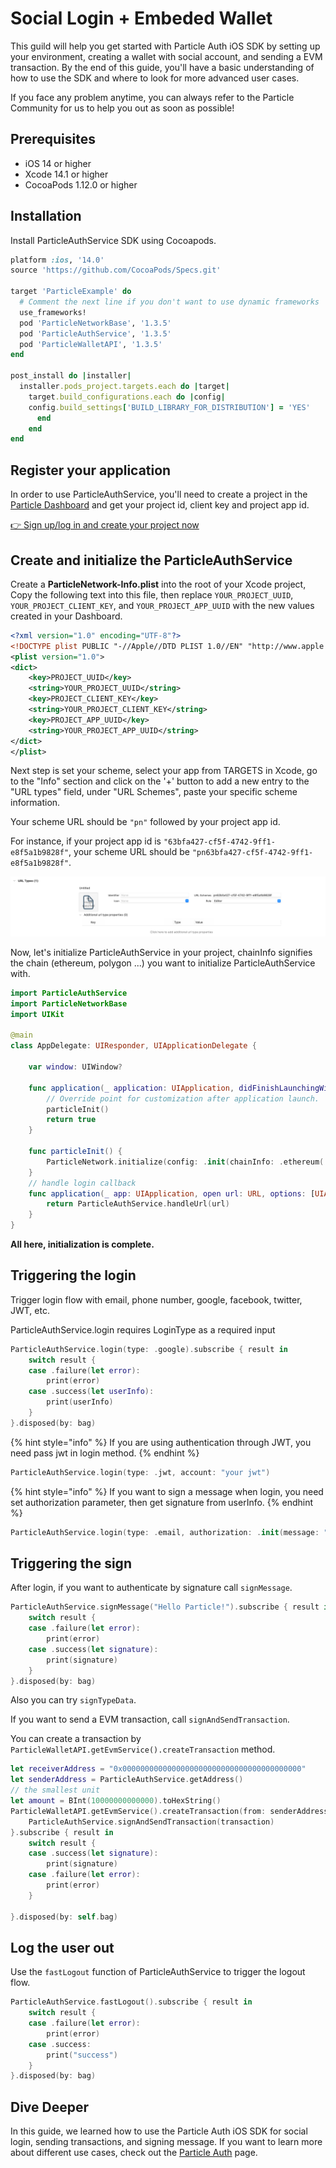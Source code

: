 # Social Login + Embeded Wallet

This guild will help you get started with Particle Auth iOS SDK by setting up your environment, creating a wallet with social account, and sending a EVM transaction. By the end of this guide, you'll have a basic understanding of how to use the SDK and where to look for more advanced user cases.

If you face any problem anytime, you can always refer to the Particle[ ](https://github.com/Web3Auth/Web3Auth/discussions)Community for us to help you out as soon as possible!

## Prerequisites <a href="#prerequisites" id="prerequisites"></a>

* iOS 14 or higher
* Xcode 14.1 or higher
* CocoaPods 1.12.0 or higher

## Installation

Install ParticleAuthService SDK using Cocoapods.

```ruby
platform :ios, '14.0'
source 'https://github.com/CocoaPods/Specs.git'

target 'ParticleExample' do
  # Comment the next line if you don't want to use dynamic frameworks
  use_frameworks!
  pod 'ParticleNetworkBase', '1.3.5'
  pod 'ParticleAuthService', '1.3.5'
  pod 'ParticleWalletAPI', '1.3.5'
end

post_install do |installer|
  installer.pods_project.targets.each do |target|
    target.build_configurations.each do |config|
    config.build_settings['BUILD_LIBRARY_FOR_DISTRIBUTION'] = 'YES'
      end
    end
end

```

## Register your application

In order to use ParticleAuthService, you'll need to create a project in the [Particle Dashboard](../../dashboard/) and get your project id, client key and project app id.

[👉 Sign up/log in and create your project now](https://dashboard.particle.network/#/login)

## Create and initialize the ParticleAuthService

Create a **ParticleNetwork-Info.plist** into the root of your Xcode project, Copy the following text into this file, then replace `YOUR_PROJECT_UUID`, `YOUR_PROJECT_CLIENT_KEY`, and `YOUR_PROJECT_APP_UUID` with the new values created in your Dashboard.

```xml
<?xml version="1.0" encoding="UTF-8"?>
<!DOCTYPE plist PUBLIC "-//Apple//DTD PLIST 1.0//EN" "http://www.apple.com/DTDs/PropertyList-1.0.dtd">
<plist version="1.0">
<dict>
	<key>PROJECT_UUID</key>
	<string>YOUR_PROJECT_UUID</string>
	<key>PROJECT_CLIENT_KEY</key>
	<string>YOUR_PROJECT_CLIENT_KEY</string>
	<key>PROJECT_APP_UUID</key>
	<string>YOUR_PROJECT_APP_UUID</string>
</dict>
</plist>
```

Next step is set your scheme, select your app from TARGETS in Xcode, go to the "Info" section and click on the '+' button to add a new entry to the "URL types" field, under "URL Schemes", paste your specific scheme information.

Your scheme URL should be `"pn"` followed by your project app id.

For instance, if your project app id is `"63bfa427-cf5f-4742-9ff1-e8f5a1b9828f"`, your scheme URL should be `"pn63bfa427-cf5f-4742-9ff1-e8f5a1b9828f"`.

![Config scheme url](<../../../.gitbook/assets/image (1) (2) (1).png>)

Now, let's initialize ParticleAuthService in your project, chainInfo signifies the chain (ethereum, polygon ...) you want to initialize ParticleAuthService with.

```swift
import ParticleAuthService
import ParticleNetworkBase
import UIKit

@main
class AppDelegate: UIResponder, UIApplicationDelegate {

    var window: UIWindow?

    func application(_ application: UIApplication, didFinishLaunchingWithOptions launchOptions: [UIApplication.LaunchOptionsKey: Any]?) -> Bool {
        // Override point for customization after application launch.
        particleInit()
        return true
    }

    func particleInit() {
        ParticleNetwork.initialize(config: .init(chainInfo: .ethereum(.mainnet), devEnv: .debug))
    }
    // handle login callback
    func application(_ app: UIApplication, open url: URL, options: [UIApplication.OpenURLOptionsKey: Any] = [:]) -> Bool {
        return ParticleAuthService.handleUrl(url)
    }
}
```

**All here, initialization is complete.**

## Triggering the login

Trigger login flow with email, phone number, google, facebook, twitter, JWT, etc.

ParticleAuthService.login requires LoginType as a required input

```swift
ParticleAuthService.login(type: .google).subscribe { result in
    switch result {
    case .failure(let error):
        print(error)
    case .success(let userInfo):
        print(userInfo)
    }
}.disposed(by: bag)
```

{% hint style="info" %}
If you are using authentication through JWT, you need pass jwt in login method.
{% endhint %}

```swift
ParticleAuthService.login(type: .jwt, account: "your jwt")
```

{% hint style="info" %}
If  you want to sign a message when login, you need set authorization parameter, then get signature from userInfo.
{% endhint %}

```swift
ParticleAuthService.login(type: .email, authorization: .init(message: "Hello Particle", isUnique: false))
```

## Triggering the sign

After login, if you want to authenticate by signature call `signMessage`.

```swift
ParticleAuthService.signMessage("Hello Particle!").subscribe { result in
    switch result {
    case .failure(let error):
        print(error)
    case .success(let signature):
        print(signature)
    }
}.disposed(by: bag)
```

Also you can try `signTypeData`.

If you want to send a EVM transaction, call `signAndSendTransaction`.

You can create a transaction by `ParticleWalletAPI.getEvmService().createTransaction` method.

```swift
let receiverAddress = "0x0000000000000000000000000000000000000000"
let senderAddress = ParticleAuthService.getAddress()
// the smallest unit
let amount = BInt(10000000000000).toHexString()
ParticleWalletAPI.getEvmService().createTransaction(from: senderAddress, to: receiverAddress, value: amount, data: "0x", gasFeeLevel: .high).flatMap { transaction in
    ParticleAuthService.signAndSendTransaction(transaction)
}.subscribe { result in
    switch result {
    case .success(let signature):
        print(signature)
    case .failure(let error):
        print(error)
    }

}.disposed(by: self.bag)
```

## Log the user out

Use the `fastLogout` function of ParticleAuthService to trigger the logout flow.&#x20;

```swift
ParticleAuthService.fastLogout().subscribe { result in
    switch result {
    case .failure(let error):
        print(error)
    case .success:
        print("success")
    }
}.disposed(by: bag)
```

## Dive Deeper

In this guide, we learned how to use the Particle Auth iOS SDK for social login, sending transactions, and signing message. If you want to learn more about different use cases, check out the [Particle Auth](../../../developers/auth-service/core/ios.md) page.
